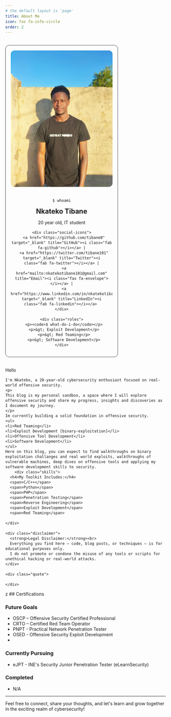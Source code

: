 ```yaml
---
# the default layout is 'page'
title: About Me
icon: fas fa-info-circle
order: 2
---
```


<!-- Font Awesome CDN for icons -->
<link rel="stylesheet" href="https://cdnjs.cloudflare.com/ajax/libs/font-awesome/6.5.0/css/all.min.css">


<style>
.profile-container {
  display: flex;
  flex-wrap: wrap;
  gap: 2rem;
  margin-top: 2rem;
}

.profile-left {
  flex: 1;
  max-width: 320px;
  background: var(--card-bg);
  padding: 1rem;
  border-radius: 12px;
  text-align: center;
  border: 1px solid #333;
}

.profile-left img {
  width: 100%;
  border-radius: 12px;
  margin-bottom: 1rem;
}

.profile-left h2 {
  margin: 0;
}

.profile-left .roles {
  text-align: left;
  margin-top: 1rem;
  font-family: monospace;
  font-size: 0.9rem;
}

.profile-right {
  flex: 2;
  min-width: 300px;
}

.skills {
  margin-top: 1rem;
}

.skills span {
  display: inline-block;
  background: var(--tag-bg, #3a3a3a);
  color: var(--tag-text, #fff);
  padding: 4px 10px;
  border-radius: 12px;
  font-size: 0.8rem;
  margin: 5px 5px 0 0;
}

.disclaimer {
  background: rgba(255, 255, 255, 0.05);
  border-left: 4px solid #865dff;
  padding: 1rem;
  border-radius: 8px;
  margin-top: 2rem;
  font-size: 0.9rem;
}

.quote {
  text-align: center;
  margin-top: 2rem;
  font-weight: bold;
  font-size: 0.95rem;
}
</style>


  <div class="profile-container">

  <div class="profile-left">
    <img src="/assets/images/me.jpeg" alt="Profile Image">
    <p><code>$ whoami</code></p>
    <h2>Nkateko Tibane</h2>
    <p>20 year old, IT student</p>


    <div class="social-icons">
      <a href="https://github.com/tibane0" target="_blank" title="GitHub"><i class="fab fa-github"></i></a> |
      <a href="https://twitter.com/tibane101" target="_blank" title="Twitter"><i class="fab fa-twitter"></i></a> |
      <a href="mailto:nkatekotibane101@gmail.com" title="Email"><i class="fas fa-envelope"></i></a> |
      <a href="https://www.linkedin.com/in/nkatekotibane" target="_blank" title="LinkedIn"><i class="fab fa-linkedin"></i></a> 
    </div>

    <div class="roles">
      <p><code>$ what-do-i-do</code></p>
      <p>&gt; Exploit Development</p>
      <p>&gt; Red Teaming</p>
      <p>&gt; Software Development</p>
    </div>
  </div>




  <div class="profile-right">
    Hello 

    I'm Nkateko, a 20-year-old cybersecurity enthusiast focused on real-world offensive security.
    <p>
    This blog is my personal sandbox, a space where I will explore offensive security and share my progress, insights and discoveries as I document my journey. 
    </p>
    Im currently building a solid foundation in offensive security. 
    <ul>
    <li>Red Teaming</li>
    <li>Exploit Development [binary-exploitation]</li>
    <li>Offensive Tool Development</li>
    <li>Software Development</li>
    </ul>
    Here on this blog, you can expect to find walkthroughs on binary exploitation challanges and real world exploits, walkthroughs of vulnerable machines, deep dives on offensive tools and applying my software development skills to security.
        <div class="skills">
      <h4>My Toolkit Includes:</h4>
      <span>C/C++</span>
      <span>Python</span>
      <span>PHP</span>
      <span>Penetration Testing</span>
      <span>Reverse Engineering</span>
      <span>Exploit Development</span>
      <span>Red Teaming</span>
      
    </div>

    <div class="disclaimer">
      <strong>Legal Disclaimer:</strong><br>
      Everything you find here — code, blog posts, or techniques — is for educational purposes only.  
      I do not promote or condone the misuse of any tools or scripts for unethical hacking or real-world attacks.
    </div>

    <div class="quote">
      
    </div>
  </div>


</div>
z
##  Certifications

###  Future Goals
- OSCP – Offensive Security Certified Professional
- CRTO – Certified Red Team Operator
- PNPT - Practical Network Penetration Tester
- OSED - Offensive Security Exploit Development
- 

###  Currently Pursuing
- eJPT - INE's Security Junior Penetration Tester (eLearnSecurity)


###  Completed
- N/A



---

Feel free to connect, share your thoughts, and let's learn and grow together in the exciting realm of cybersecurity!


